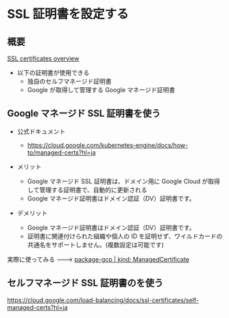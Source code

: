 # SSL 証明書を設定する

## 概要

[SSL certificates overview](https://cloud.google.com/load-balancing/docs/ssl-certificates)

+ 以下の証明書が使用できる
  + 独自のセルフマネージド証明書
  + Google が取得して管理する Google マネージド証明書

## Google マネージド SSL 証明書を使う

+ 公式ドキュメント
  + https://cloud.google.com/kubernetes-engine/docs/how-to/managed-certs?hl=ja

+ メリット
  + Google マネージド SSL 証明書は、ドメイン用に Google Cloud が取得して管理する証明書で、自動的に更新される
  + Google マネージド証明書はドメイン認証（DV）証明書です。
+ デメリット
  + Google マネージド証明書はドメイン認証（DV）証明書です。
  + 証明書に関連付けられた組織や個人の ID を証明せず、ワイルドカードの共通名をサポートしません。(複数設定は可能です)

実際に使ってみる ---> [package-gcp | kind: ManagedCertificate](../kind-managedcertificate)

## セルフマネージド SSL 証明書のを使う

https://cloud.google.com/load-balancing/docs/ssl-certificates/self-managed-certs?hl=ja
